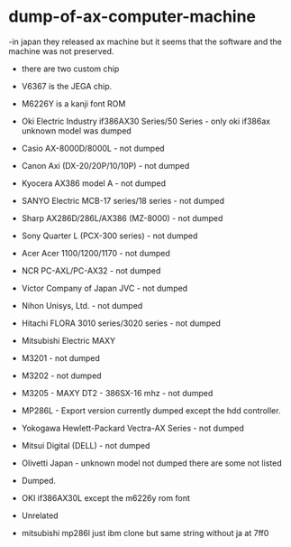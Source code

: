 # dump-of-ax-computer-machine
-in japan they released ax machine but it seems that the software and the machine was not preserved.
- there are two custom chip
- V6367 is the JEGA chip. 
- M6226Y is a kanji font ROM

- Oki Electric Industry if386AX30 Series/50 Series - only oki if386ax unknown model was dumped
- Casio  AX-8000D/8000L - not dumped
- Canon  Axi (DX-20/20P/10/10P) - not dumped
- Kyocera  AX386 model A - not dumped
- SANYO Electric MCB-17 series/18 series - not dumped
- Sharp AX286D/286L/AX386 (MZ-8000) - not dumped
- Sony Quarter L (PCX-300 series) - not dumped
- Acer Acer 1100/1200/1170 - not dumped
- NCR PC-AXL/PC-AX32 - not dumped
- Victor Company of Japan JVC - not dumped
- Nihon Unisys, Ltd. - not dumped
- Hitachi FLORA 3010 series/3020 series - not dumped
- Mitsubishi Electric MAXY
- M3201 - not dumped
- M3202 - not dumped
- M3205 - MAXY DT2  - 386SX-16 mhz - not dumped
- MP286L - Export version currently dumped except the hdd controller.
- Yokogawa Hewlett-Packard Vectra-AX Series - not dumped
- Mitsui Digital (DELL) - not dumped
- Olivetti Japan - unknown model not dumped
there are some not listed
- Dumped.
- OKI if386AX30L except the m6226y rom font
- Unrelated
- mitsubishi mp286l just ibm clone but same string without ja at 7ff0
